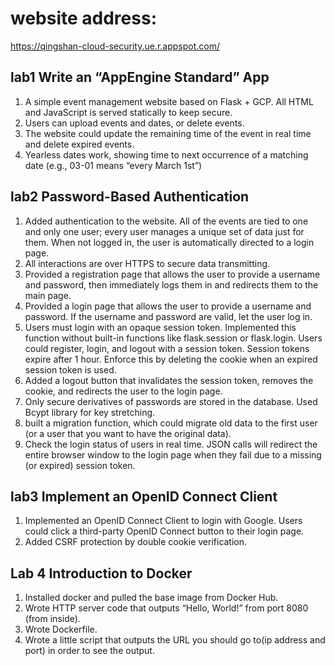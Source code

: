 # website address: 
https://qingshan-cloud-security.ue.r.appspot.com/


## lab1     Write an “AppEngine Standard” App
1. A simple event management website based on Flask + GCP. All HTML and JavaScript is served statically to keep secure. 
2. Users can upload events and dates, or delete events.   
3. The website could update the remaining time of the event in real time and delete expired events.  
4. Yearless dates work, showing time to next occurrence of a matching date (e.g., 03-01 means “every March 1st”)  


## lab2     Password-Based Authentication
1. Added authentication to the website. All of the events are tied to one and only one user; every user manages a unique set of data just for them. When not logged in, the user is automatically directed to a login page.  
2. All interactions are over HTTPS to secure data transmitting.  
3. Provided a registration page that allows the user to provide a username and password, then immediately logs them in and redirects them to the main page.  
4. Provided a login page that allows the user to provide a username and password. If the username and password are valid, let the user log in.  
5. Users must login with an opaque session token. Implemented this function without built-in functions like flask.session or flask.login. Users could register, login, and logout with a session token. Session tokens expire after 1 hour. Enforce this by deleting the cookie when an expired session token is used.  
6. Added a logout button that invalidates the session token, removes the cookie, and redirects the user to the login page.  
7. Only secure derivatives of passwords are stored in the database. Used Bcypt library for key stretching.  
8. built a migration function, which could migrate old data to the first user (or a user that you want to have the original data).
9. Check the login status of users in real time. JSON calls will redirect the entire browser window to the login page when they fail due to a missing (or expired) session token.  



## lab3     Implement an OpenID Connect Client
1. Implemented an OpenID Connect Client to login with Google. Users could click a third-party OpenID Connect button to their login page.
2. Added CSRF protection by double cookie verification.


## Lab 4   Introduction to Docker
1. Installed docker and pulled the base image from Docker Hub.
2. Wrote HTTP server code that outputs “Hello, World!” from port 8080 (from inside).
3. Wrote Dockerfile. 
4. Wrote a little script that outputs the URL you should go to(ip address and port) in order to see the output.